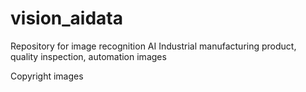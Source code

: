 # vision_aidata
Repository for image recognition AI Industrial manufacturing product, quality inspection, automation images


Copyright images
